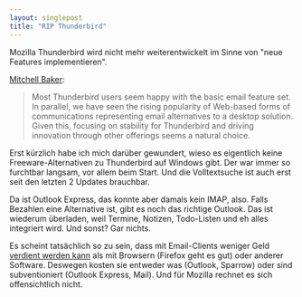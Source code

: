 ```yaml
---
layout: singlepost
title: "RIP Thunderbird"
---
```


Mozilla Thunderbird wird nicht mehr weiterentwickelt im Sinne von "neue Features implementieren".

[Mitchell Baker](http://blog.lizardwrangler.com/2012/07/06/thunderbird-stability-and-community-innovation/):

> Most Thunderbird users seem happy with the basic email feature set.  In parallel, we have seen the rising popularity of Web-based forms of communications representing email alternatives to a desktop solution.  Given this, focusing on stability for Thunderbird and driving innovation through other offerings seems a natural choice.

Erst kürzlich habe ich mich darüber gewundert, wieso es eigentlich keine Freeware-Alternativen zu Thunderbird auf Windows gibt. Der war immer so furchtbar langsam, vor allem beim Start. Und die Volltextsuche ist auch erst seit den letzten 2 Updates brauchbar.

Da ist Outlook Express, das konnte aber damals kein IMAP, also. Falls Bezahlen eine Alternative ist, gibt es noch das richtige Outlook. Das ist wiederum überladen, weil Termine, Notizen, Todo-Listen und eh alles integriert wird. Und sonst? Gar nichts.

Es scheint tatsächlich so zu sein, dass mit Email-Clients weniger Geld [verdient werden kann](http://www.marco.org/2012/07/07/bye-thunderbird) als mit Browsern (Firefox geht es gut) oder anderer Software. Deswegen kosten sie entweder was (Outlook, Sparrow) oder sind subventioniert (Outlook Express, Mail). Und für Mozilla rechnet es sich offensichtlich nicht.